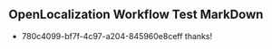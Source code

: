## OpenLocalization Workflow Test MarkDown
* 780c4099-bf7f-4c97-a204-845960e8ceff thanks!

<!--HONumber=Sep16_HO1-->


